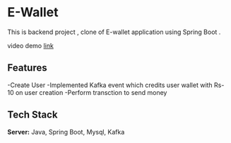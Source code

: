 # E-Wallet

This is backend project , clone of E-wallet application using Spring Boot .

video demo [link](https://youtu.be/7DcsqDxD3Xg)

## Features

-Create User
-Implemented Kafka event which credits user wallet with Rs-10 on user creation
-Perform transction to send money

## Tech Stack

**Server:** Java, Spring Boot, Mysql, Kafka



